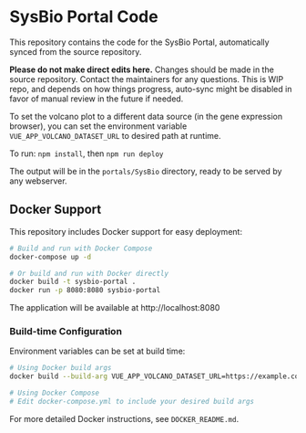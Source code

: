 # SysBio Portal Code

This repository contains the code for the SysBio Portal, automatically synced from the source repository.

**Please do not make direct edits here.** Changes should be made in the source repository. Contact the maintainers for any questions. This is WIP repo, and depends on how things progress, auto-sync might be disabled in favor of manual review in the future if needed.

To set the volcano plot to a different data source (in the gene expression browser), you can set the environment variable `VUE_APP_VOLCANO_DATASET_URL` to desired path at runtime.

To run: `npm install`, then `npm run deploy`

The output will be in the `portals/SysBio` directory, ready to be served by any webserver.

## Docker Support

This repository includes Docker support for easy deployment:

```bash
# Build and run with Docker Compose
docker-compose up -d

# Or build and run with Docker directly
docker build -t sysbio-portal .
docker run -p 8080:8080 sysbio-portal
```

The application will be available at http://localhost:8080

### Build-time Configuration

Environment variables can be set at build time:

```bash
# Using Docker build args
docker build --build-arg VUE_APP_VOLCANO_DATASET_URL=https://example.com/data.csv.gz -t sysbio-portal .

# Using Docker Compose
# Edit docker-compose.yml to include your desired build args
```

For more detailed Docker instructions, see `DOCKER_README.md`.
